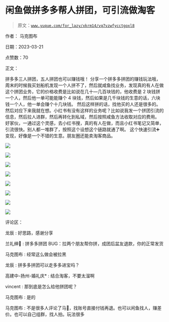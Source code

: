 # 闲鱼做拼多多帮人拼团，可引流做淘客

> 原文：[`www.yuque.com/for_lazy/xkrm14/vq7vzwfycctgoxl8`](https://www.yuque.com/for_lazy/xkrm14/vq7vzwfycctgoxl8)

作者： 马克图布

日期：2023-03-21

点赞数：70

正文：

拼多多三人拼团，五人拼团也可以赚钱哦！ 分享一个拼多多拼团的赚钱玩法哦，周末的时候我买划船机发现一个人拼不了，然后就咸鱼找业务，发现真的有人在做这个拼团业务，它的价格收费是比如说在几十—几百块钱的，他收费是 2 块钱拼一个人，然后他一单可能能赚个 4 块钱，然后如果是几千块钱的生意的话，六块钱一个人，他一单会赚个十几块钱。 然后这样拼的话，找他买的人还是很多的。 然后对应下来我就在想。小红书有没有这样的业务呢？比如说我发一个拼团引流的信息，然后拉人进群，然后再转化到私域，然后按照咸鱼方法收取对应的费用。 好家伙，一通过这个灵感，去小红书搜，真的有人在做，而且小红书笔记又简单，引流很快。别人都一堆群了，按照这个设想这个链路就通了啊。 这个快速引流➕变现，好像是一个不错的生意。朋友圈还能卖淘客商品。

![](img/d4c2e192410086a4aa8820844753ab7d.png)  

![](img/980eeb1586dcbe9cc6b684c4564bb1b2.png)  

![](img/2988001128ac3a574b5bcc6b0a12c504.png)  

![](img/42d475bcb302512d964af187470fe865.png)  

![](img/8487a05a0db8a2793a8993bbbf4c4682.png)  

![](img/25aef385f31ed02556f91e17412ba9ea.png)  

![](img/c4c6e55244d296d2906471f81b8345bb.png)  

![](img/586767fd2e41871e78b2d84e48e53e73.png)  

评论区：

龙辰 : 好思路，感谢分享

兰礼绅💋 : 拼多多拼团 BUG：拉两个朋友帮你拼，成团后盆友退款，你的正常发货

马克图布 : 经常这么做会被拉黑

龙辰 : 拼多多拼团可以走多多进宝吗？

高建中-扬州-婚礼庆* : 结合淘客，不要太溜啊

vincent : 那到底是怎么给他拼团呢？

马克图布 : 是的

马克图布 : 不是很多人评论了马🐎，找账号直接付钱再退。也可以闲鱼找人，赚差价。也可以自己组群，找人拍。玩法很多



